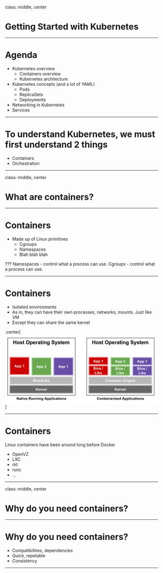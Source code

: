 class: middle, center

# Getting Started with Kubernetes

---

# Agenda

- Kubernetes overview
	* Containers overview
	* Kubernetes architecture
- Kubernetes concepts (and a lot of YAML)
	* Pods
	* ReplicaSets
	* Deployments
- Networking in Kubernetes
- Services

---

# To understand Kubernetes, we must first understand 2 things

- Containers
- Orchestration

---

class: middle, center

# What are containers?

---

# Containers

- Made up of Linux primitives
	* Cgroups
	* Namespaces
	* Blah blah blah

???
Namespaces - control what a process can use.
Cgroups - control what a process can use.

---

# Containers

- Isolated environments
- As in, they can have their own processes, networks, mounts. Just like VM
- Except they can share the same kernel

.center[![containers](./img/containers.png)]

---

# Containers

Linux containers have been around long before Docker

- OpenVZ
- LXC
- rkt
- runc
- ...

---

class: middle, center

# Why do you need containers?

---

# Why do you need containers?

- Compatibilities, dependencies
- Quick, repetable
- Consistency

---
